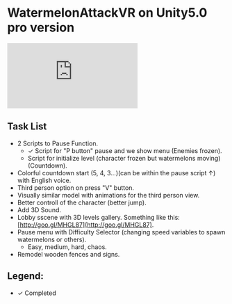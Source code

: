 # WatermelonAttackVR on Unity5.0 pro version
![WatermelonAttackVR](http://es.zimagez.com/full/f2572eb46e1da7bc817defaa1cf6b75458d434d8710f7c7a256e1b225cb5e121.php)

Task List
---------
  - 2 Scripts to Pause Function.
    - ✓ Script for "P button" pause and we show menu (Enemies frozen).
    - Script for initialize level (character frozen but watermelons moving)(Countdown).
  - Colorful countdown start (5, 4, 3...)(can be within the pause script ↑) with English voice.
  - Third person option on press "V" button.
  - Visually similar model with animations for the third person view.
  - Better controll of the character (better jump).
  - Add 3D Sound.
  - Lobby sscene with 3D levels gallery. Something like this: [http://goo.gl/MHGL87](http://goo.gl/MHGL87).
  - Pause menu with Difficulty Selector (changing speed variables to spawn watermelons or others).
    - Easy, medium, hard, chaos.
  - Remodel wooden fences and signs.
  

Legend:
-------
  - ✓ Completed
